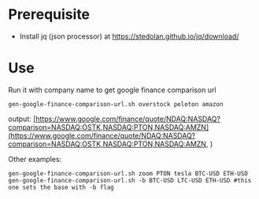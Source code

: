 # Prerequisite

- Install jq (json processor) at https://stedolan.github.io/jq/download/

# Use

Run it with company name to get google finance comparison url
```
gen-google-finance-comparison-url.sh overstock peloton amazon
```
output: [https://www.google.com/finance/quote/NDAQ:NASDAQ?comparison=NASDAQ:OSTK,NASDAQ:PTON,NASDAQ:AMZN](https://www.google.com/finance/quote/NDAQ:NASDAQ?comparison=NASDAQ:OSTK,NASDAQ:PTON,NASDAQ:AMZN,
)

Other examples:
```
gen-google-finance-comparison-url.sh zoom PTON tesla BTC-USD ETH-USD
gen-google-finance-comparison-url.sh -b BTC-USD LTC-USD ETH-USD #this one sets the base with -b flag
```
